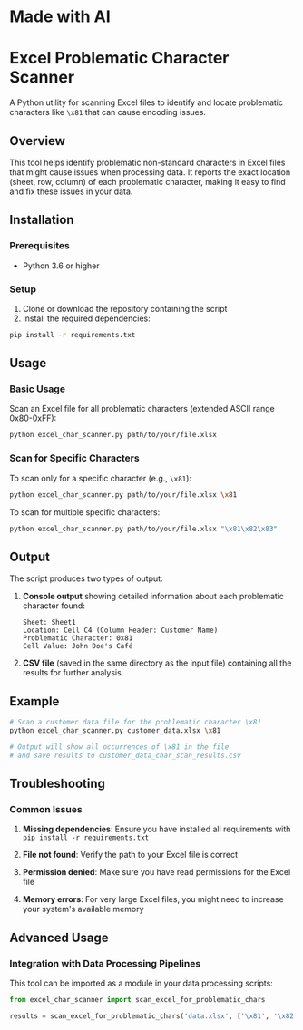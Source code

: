 # Made with AI

# Excel Problematic Character Scanner

A Python utility for scanning Excel files to identify and locate problematic characters like `\x81` that can cause encoding issues.

## Overview

This tool helps identify problematic non-standard characters in Excel files that might cause issues when processing data. It reports the exact location (sheet, row, column) of each problematic character, making it easy to find and fix these issues in your data.

## Installation

### Prerequisites

- Python 3.6 or higher

### Setup

1. Clone or download the repository containing the script
2. Install the required dependencies:

```bash
pip install -r requirements.txt
```

## Usage

### Basic Usage

Scan an Excel file for all problematic characters (extended ASCII range 0x80-0xFF):

```bash
python excel_char_scanner.py path/to/your/file.xlsx
```

### Scan for Specific Characters

To scan only for a specific character (e.g., `\x81`):

```bash
python excel_char_scanner.py path/to/your/file.xlsx \x81
```

To scan for multiple specific characters:

```bash
python excel_char_scanner.py path/to/your/file.xlsx "\x81\x82\x83"
```

## Output

The script produces two types of output:

1. **Console output** showing detailed information about each problematic character found:
   ```
   Sheet: Sheet1
   Location: Cell C4 (Column Header: Customer Name)
   Problematic Character: 0x81
   Cell Value: John Doe's Café
   ```

2. **CSV file** (saved in the same directory as the input file) containing all the results for further analysis.

## Example

```bash
# Scan a customer data file for the problematic character \x81
python excel_char_scanner.py customer_data.xlsx \x81

# Output will show all occurrences of \x81 in the file
# and save results to customer_data_char_scan_results.csv
```

## Troubleshooting

### Common Issues

1. **Missing dependencies**: Ensure you have installed all requirements with `pip install -r requirements.txt`

2. **File not found**: Verify the path to your Excel file is correct

3. **Permission denied**: Make sure you have read permissions for the Excel file

4. **Memory errors**: For very large Excel files, you might need to increase your system's available memory

## Advanced Usage

### Integration with Data Processing Pipelines

This tool can be imported as a module in your data processing scripts:

```python
from excel_char_scanner import scan_excel_for_problematic_chars

results = scan_excel_for_problematic_chars('data.xlsx', ['\x81', '\x82'])
```
